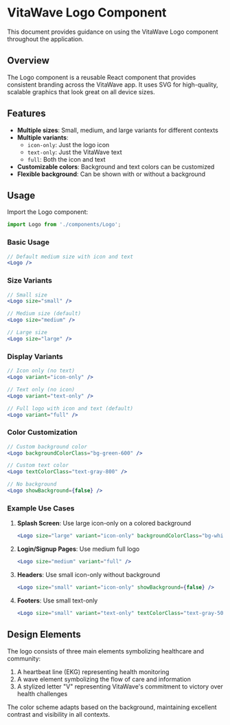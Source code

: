 # VitaWave Logo Component

This document provides guidance on using the VitaWave Logo component throughout the application.

## Overview

The Logo component is a reusable React component that provides consistent branding across the VitaWave app. It uses SVG for high-quality, scalable graphics that look great on all device sizes.

## Features

- **Multiple sizes**: Small, medium, and large variants for different contexts
- **Multiple variants**: 
  - `icon-only`: Just the logo icon
  - `text-only`: Just the VitaWave text
  - `full`: Both the icon and text
- **Customizable colors**: Background and text colors can be customized
- **Flexible background**: Can be shown with or without a background

## Usage

Import the Logo component:

```jsx
import Logo from './components/Logo';
```

### Basic Usage

```jsx
// Default medium size with icon and text
<Logo />
```

### Size Variants

```jsx
// Small size
<Logo size="small" />

// Medium size (default)
<Logo size="medium" />

// Large size
<Logo size="large" />
```

### Display Variants

```jsx
// Icon only (no text)
<Logo variant="icon-only" />

// Text only (no icon)
<Logo variant="text-only" />

// Full logo with icon and text (default)
<Logo variant="full" />
```

### Color Customization

```jsx
// Custom background color
<Logo backgroundColorClass="bg-green-600" />

// Custom text color
<Logo textColorClass="text-gray-800" />

// No background
<Logo showBackground={false} />
```

### Example Use Cases

1. **Splash Screen**: Use large icon-only on a colored background
   ```jsx
   <Logo size="large" variant="icon-only" backgroundColorClass="bg-white" />
   ```

2. **Login/Signup Pages**: Use medium full logo
   ```jsx
   <Logo size="medium" variant="full" />
   ```

3. **Headers**: Use small icon-only without background
   ```jsx
   <Logo size="small" variant="icon-only" showBackground={false} />
   ```

4. **Footers**: Use small text-only
   ```jsx
   <Logo size="small" variant="text-only" textColorClass="text-gray-500" />
   ```

## Design Elements

The logo consists of three main elements symbolizing healthcare and community:

1. A heartbeat line (EKG) representing health monitoring
2. A wave element symbolizing the flow of care and information
3. A stylized letter "V" representing VitaWave's commitment to victory over health challenges

The color scheme adapts based on the background, maintaining excellent contrast and visibility in all contexts. 